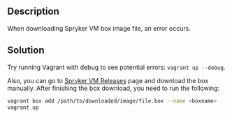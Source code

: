 ## Description
When downloading Spryker VM box image file, an error occurs.

## Solution
Try running Vagrant with debug to see potential errors: `vagrant up --debug`. 

Also, you can go to [Spryker VM Releases](https://github.com/spryker/devvm/releases/) page and download the box manually. After finishing the box download, you need to run the following:

```bash
vagrant box add /path/to/downloaded/image/file.box --name <boxname>
vagrant up
```